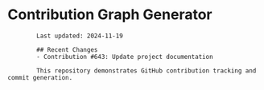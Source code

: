# Contribution Graph Generator
            
            Last updated: 2024-11-19
            
            ## Recent Changes
            - Contribution #643: Update project documentation
            
            This repository demonstrates GitHub contribution tracking and commit generation.
        